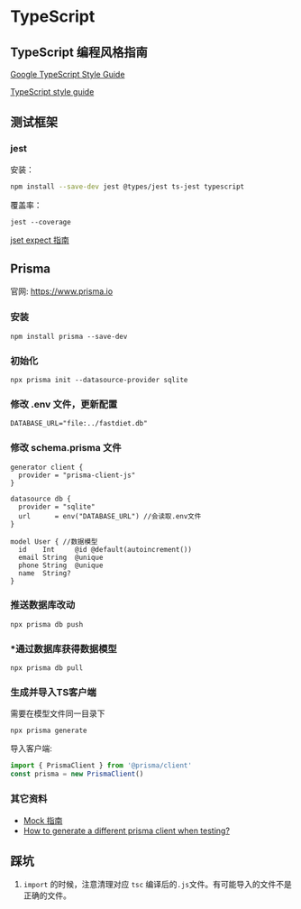 # TypeScript

## TypeScript 编程风格指南

[Google TypeScript Style Guide](https://google.github.io/styleguide/tsguide.html)

[TypeScript style guide](https://ts.dev/style/)

## 测试框架

### jest

安装：

```sh
npm install --save-dev jest @types/jest ts-jest typescript
```

覆盖率：

```shell
jest --coverage
```

[jset expect 指南](https://jestjs.io/docs/expect)

## Prisma

官网: <https://www.prisma.io>

### 安装

```shell
npm install prisma --save-dev
```

### 初始化

```shell
npx prisma init --datasource-provider sqlite
```

### 修改 .env 文件，更新配置

```text
DATABASE_URL="file:../fastdiet.db"
```

### 修改 schema.prisma 文件

```prisma
generator client {
  provider = "prisma-client-js"
}

datasource db {
  provider = "sqlite"
  url      = env("DATABASE_URL") //会读取.env文件
}

model User { //数据模型
  id    Int     @id @default(autoincrement())
  email String  @unique
  phone String  @unique
  name  String?
}

```

### 推送数据库改动

```shell
npx prisma db push
```

### *通过数据库获得数据模型

```shell
npx prisma db pull
```

### 生成并导入TS客户端

需要在模型文件同一目录下

```shell
npx prisma generate
```

导入客户端:

```typescript
import { PrismaClient } from '@prisma/client'
const prisma = new PrismaClient()
```

### 其它资料

- [Mock 指南](https://www.prisma.io/docs/guides/testing/unit-testing)
- [How to generate a different prisma client when testing?](https://github.com/prisma/prisma/discussions/2792)

## 踩坑

1. `import` 的时候，注意清理对应 `tsc` 编译后的`.js`文件。有可能导入的文件不是正确的文件。
